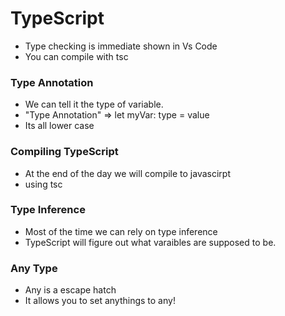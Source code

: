 # TypeScript

- Type checking is immediate shown in Vs Code
- You can compile with tsc <name of your file>

### Type Annotation

- We can tell it the type of variable.
- "Type Annotation" => let myVar: type = value
- Its all lower case

### Compiling TypeScript

- At the end of the day we will compile to javascirpt
- using tsc <name of file>

### Type Inference

- Most of the time we can rely on type inference
- TypeScript will figure out what varaibles are supposed to be.

### Any Type

- Any is a escape hatch
- It allows you to set anythings to any!
